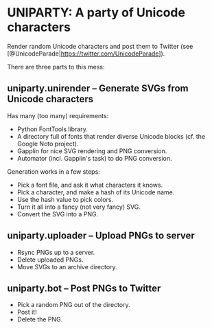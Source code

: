 # UNIPARTY: A party of Unicode characters

Render random Unicode characters and post them to Twitter (see [@UnicodeParade|https://twitter.com/UnicodeParade]).

There are three parts to this mess:

## uniparty.unirender – Generate SVGs from Unicode characters

Has many (too many) requirements:

* Python FontTools library.
* A directory full of fonts that render diverse Unicode blocks (cf. the Google Noto project).
* Gapplin for nice SVG rendering and PNG conversion.
* Automator (incl. Gapplin's task) to do PNG conversion.

Generation works in a few steps:

* Pick a font file, and ask it what characters it knows.
* Pick a character, and make a hash of its Unicode name.
* Use the hash value to pick colors.
* Turn it all into a fancy (not very fancy) SVG.
* Convert the SVG into a PNG.

## uniparty.uploader – Upload PNGs to server

* Rsync PNGs up to a server.
* Delete uploaded PNGs.
* Move SVGs to an archive directory.

## uniparty.bot – Post PNGs to Twitter

* Pick a random PNG out of the directory.
* Post it!
* Delete the PNG.

